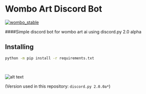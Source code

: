 # Wombo Art Discord Bot

[![wombo_stable](https://github.com/axsddlr/wombo_bot/actions/workflows/docker.yml/badge.svg?branch=master)](https://github.com/axsddlr/wombo_bot/actions/workflows/docker.yml)

####Simple discord bot for wombo art ai using discord.py 2.0 alpha

Installing
----------
``` sh
python -m pip install -r requirements.txt
```
&nbsp;
&nbsp;
&nbsp;

![alt text](https://play-lh.googleusercontent.com/93MvUOqusiNyrS1EnNZ4lBqPFSjrkLshuULL8ULqVT7dcaIzTXTrbaRk7KibsT8IfNM)

(Version used in this repository: `discord.py 2.0.0a*`)
